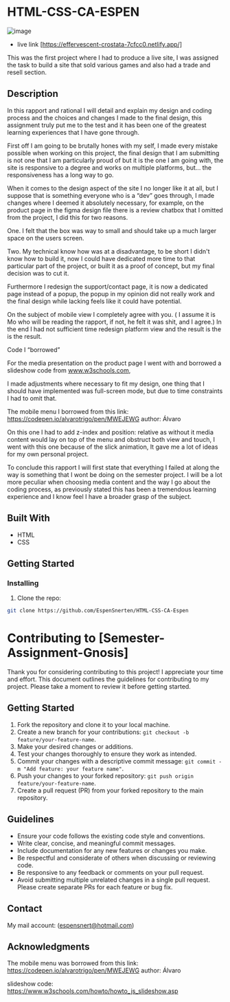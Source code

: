 # HTML-CSS-CA-ESPEN

![image](/media/gamehub-sc.jpg)

- live link [https://effervescent-crostata-7cfcc0.netlify.app/]

This was the first project where I had to produce a live site, I was assigned the task to build a site that sold various games and also had a trade and resell section.

## Description

In this rapport and rational I will detail and explain my design and coding process and the choices and changes I made to the final design, this assignment truly put me to the test and it has been one of the greatest learning experiences that I have gone through.

First off I am going to be brutally hones with my self, I made every mistake possible when working on this project, the final design that I am submitting is not one that I am particularly proud of but it is the one I am going with, the site is responsive to a degree and works on multiple platforms, but... the responsiveness has a long way to go.

When it comes to the design aspect of the site I no longer like it at all, but I suppose that is something everyone who is a “dev” goes through, I made changes where I deemed it absolutely necessary, for example, on the product page in the figma design file there is a review chatbox that I omitted from the project, I did this for two reasons.

One. I felt that the box was way to small and should take up a much larger space on the users screen.

Two. My technical know how was at a disadvantage, to be short I didn't know how to build it, now I could have dedicated more time to that particular part of the project, or built it as a proof of concept, but my final decision was to cut it.

Furthermore I redesign the support/contact page, it is now a dedicated page instead of a popup, the popup in my opinion did not really work and the final design while lacking feels like it could have potential.

On the subject of mobile view I completely agree with you. ( I assume it is Mo who will be reading the rapport, if not, he felt it was shit, and I agree.)
In the end I had not sufficient time redesign platform view and the result is the is the result.

Code I “borrowed”

For the media presentation on the product page I went with and borrowed a slideshow code from www.w3schools.com,

I made adjustments where necessary to fit my design, one thing that I should have implemented was full-screen mode, but due to time constraints I had to omit that.

The mobile menu I borrowed from this link: https://codepen.io/alvarotrigo/pen/MWEJEWG author: Álvaro

On this one I had to add z-index and position: relative as without it media content would lay on top of the menu and obstruct both view and touch, I went with this one because of the slick animation, It gave me a lot of ideas for my own personal project.

To conclude this rapport I will first state that everything I failed at along the way is something that I wont be doing on the semester project. I will be a lot more peculiar when choosing media content and the way I go about the coding process, as previously stated this has been a tremendous learning experience and I know feel I have a broader grasp of the subject.

## Built With

- HTML
- CSS

## Getting Started

### Installing

1. Clone the repo:

```bash
git clone https://github.com/EspenSnerten/HTML-CSS-CA-Espen
```

# Contributing to [Semester-Assignment-Gnosis]

Thank you for considering contributing to this project! I appreciate your time and effort. This document outlines the guidelines for contributing to my project. Please take a moment to review it before getting started.

## Getting Started

1. Fork the repository and clone it to your local machine.
2. Create a new branch for your contributions: `git checkout -b feature/your-feature-name`.
3. Make your desired changes or additions.
4. Test your changes thoroughly to ensure they work as intended.
5. Commit your changes with a descriptive commit message: `git commit -m "Add feature: your feature name"`.
6. Push your changes to your forked repository: `git push origin feature/your-feature-name`.
7. Create a pull request (PR) from your forked repository to the main repository.

## Guidelines

- Ensure your code follows the existing code style and conventions.
- Write clear, concise, and meaningful commit messages.
- Include documentation for any new features or changes you make.
- Be respectful and considerate of others when discussing or reviewing code.
- Be responsive to any feedback or comments on your pull request.
- Avoid submitting multiple unrelated changes in a single pull request. Please create separate PRs for each feature or bug fix.

## Contact

My mail account: (espensnert@hotmail.com)


## Acknowledgments

The mobile menu was borrowed from this link: https://codepen.io/alvarotrigo/pen/MWEJEWG author: Álvaro

slideshow code: https://www.w3schools.com/howto/howto_js_slideshow.asp